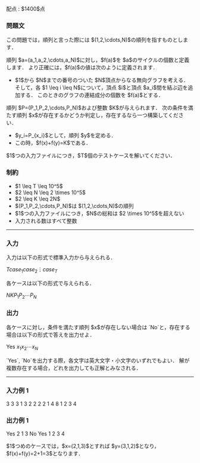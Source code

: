 
<div>

<span>

<span>

<p>
配点 : $1400$点
</p>

<div>

<section>

### **問題文**

<p>
この問題では，順列と言った際には $(1,2,\cdots,N)$の順列を指すものとします．
</p>

<p>
順列 $a=(a_1,a_2,\cdots,a_N)$に対し，$f(a)$を $a$のサイクルの個数と定義します．
より正確には，$f(a)$の値は次のように定義されます．
</p>

<ul>

<li>
$1$から $N$までの番号のついた $N$頂点からなる無向グラフを考える．
そして，各 $1 \leq i \leq N$について，頂点 $i$と頂点 $a_i$間を結ぶ辺を追加する．
このときのグラフの連結成分の個数を $f(a)$とする．
</li>

</ul>

<p>
順列 $P=(P_1,P_2,\cdots,P_N)$および整数 $K$が与えられます．
次の条件を満たす順列 $x$が存在するかどうか判定し，存在するなら一つ構築してください．
</p>

<ul>

<li>
$y_i=P_{x_i}$として，順列 $y$を定める．
</li>

<li>
この時，$f(x)+f(y)=K$である．
</li>

</ul>

<p>
$1$つの入力ファイルにつき，$T$個のテストケースを解いてください．
</p>

</section>

</div>

<div>

<section>

### **制約**

<ul>

<li>
$1 \leq T \leq 10^5$
</li>

<li>
$2 \leq N \leq 2 \times 10^5$
</li>

<li>
$2 \leq K \leq 2N$
</li>

<li>
$(P_1,P_2,\cdots,P_N)$は $(1,2,\cdots,N)$の順列
</li>

<li>
$1$つの入力ファイルにつき，$N$の総和は $2 \times 10^5$を超えない
</li>

<li>
入力される数はすべて整数
</li>

</ul>

</section>

</div>

---

<div>

<div>

<section>

### **入力**

<p>
入力は以下の形式で標準入力から与えられる．
</p>

<div>

$T$$case_1$$case_2$$\vdots$$case_T$
</div>

<p>
各ケースは以下の形式で与えられる．
</p>

<div>

$N$$K$$P_1$$P_2$$\cdots$$P_N$
</div>

</section>

</div>

<div>

<section>

### **出力**

<p>
各ケースに対し，条件を満たす順列 $x$が存在しない場合は `No`と，存在する場合は以下の形式で答えを出力せよ．
</p>

<div>

Yes
$x_1$$x_2$$\cdots$$x_N$
</div>

<p>
`Yes`, `No`を出力する際，各文字は英大文字・小文字のいずれでもよい．
解が複数存在する場合，どれを出力しても正解とみなされる．
</p>

</section>

</div>

</div>

---

<div>

<section>

### **入力例 1**

<div>

3
3 3
1 3 2
2 2
2 1
4 8
1 2 3 4

</div>

</section>

</div>

<div>

<section>

### **出力例 1**

<div>

Yes
2 1 3
No
Yes
1 2 3 4

</div>

<p>
$1$つめのケースでは，$x=(2,1,3)$とすれば $y=(3,1,2)$となり，$f(x)+f(y)=2+1=3$となります．
</p>

</section>

</div>

</span>

</span>

</div>
